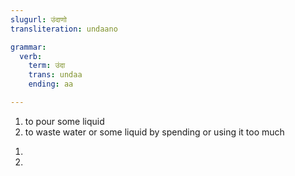 ```yaml
---
slugurl: उंदाणो
transliteration: undaano

grammar:
  verb:
    term: उंदा
    trans: undaa
    ending: aa

---
```


<word-pos pos="verb">

<word-meanings>

1. to pour some liquid 
2. to waste water or some liquid by spending or using it too much

</word-meanings>

<!-- <word-egs> -->

<word-examples>

1. <word-eg>
    <template #mwr>हापडताने घणो पाणी <b>उंदा</b> जे मती।</template>
    <template #mwrlatn>Haapadtaane ghano paani <b>undaa</b> je mati.</template>
    <template #en>Don't you <b>pour</b> (waste) too much water while bathing!</template>
    </word-eg>

2. <word-eg>
    <template #mwr>मूर्ति रो अभिषेक करताने कतरो हारो दूध ऊँ इस उंदाई दिदो जावे।</template>
    <template #mwrlatn>Murti ro abhishesk kartaane katro haaro doodh oon is undaai dido jaave.</template>
    <template #en>While anointing an idol, so much of milk is poured down (wasted).</template>
    </word-eg>

</word-examples>

<verb-conj :grammar="grammar"></verb-conj>

</word-pos>

